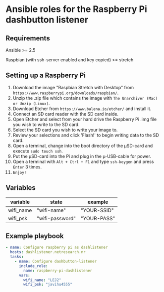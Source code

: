 # Ansible roles for the Raspberry Pi dashbutton listener

## Requirements

Ansible >= 2.5

Raspbian (with ssh-server enabled and key copied) >= stretch

## Setting up a Raspberry Pi

 1. Download the image "Raspbian Stretch with Desktop" from `https://www.raspberrypi.org/downloads/raspbian/`.
 2. Unzip the .zip file which contains the image with `The Unarchiver (Mac) or Unzip (Linux)`.
 3. Download Etcher from `https://www.balena.io/etcher/` and install it.
 4. Connect an SD card reader with the SD card inside.
 5. Open Etcher and select from your hard drive the Raspberry Pi .img file you wish to write to the SD card.
 6. Select the SD card you wish to write your image to.
 7. Review your selections and click 'Flash!' to begin writing data to the SD card.
 8. Open a terminal, change into the boot directory of the µSD-card and execute `sudo touch ssh`.
 9. Put the µSD-card into the Pi and plug in the µ-USB-cable for power.
10. Open a terminal with `Alt + Ctrl + F1` and type `ssh-keygen` and press `Enter` 3 times.
11. `Enjoy!`

## Variables

| variable   | state           | example       |
| ---------- | --------------- | ------------- |
| wifi_name  | "wifi-name"     | "YOUR-SSID"   |
| wifi_psk   | "wifi-password" | "YOUR-PASS"   |

## Example playbook

```yaml
- name: Configure raspberry pi as dashlistener
  hosts: dashlistener.netresearch.nr
  tasks:
    - name: Configure dashbutton-listener
      include_role:
        name: raspberry-pi-dashlistener
      vars:
        wifi_name: "LEJ2"
        wifi_psk: "javihu4555"
```
